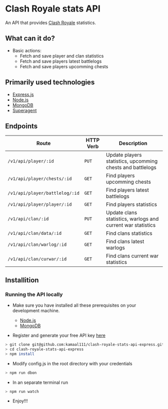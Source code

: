 # Clash Royale stats API

An API that provides [Clash Royale](http://supercell.com/en/games/clashroyale/) statistics.

## What can it do?

-   Basic actions:
    -   Fetch and save player and clan statistics
    -   Fetch and save players latest battlelogs
    -   Fetch and save players upcomming chests

## Primarily used technologies

-   [Express.js](https://expressjs.com)
-   [Node.js](https://nodejs.org/en/)
-   [MongoDB](https://www.mongodb.org/)
-   [Superagent](http://visionmedia.github.io/superagent/)

## Endpoints

| Route                          | HTTP Verb | Description                                                 |
| ------------------------------ | --------- | ----------------------------------------------------------- |
| `/v1/api/player/:id`           | `PUT`     | Update players statistics, upcomming chests and battlelogs  |
| `/v1/api/player/chests/:id`    | `GET`     | Find players upcomming chests                               |
| `/v1/api/player/battlelog/:id` | `GET`     | Find players latest battlelogs                              |
| `/v1/api/player/player/:id`    | `GET`     | Find players statistics                                     |
| `/v1/api/clan/:id`             | `PUT`     | Update clans statistics, warlogs and current war statistics |
| `/v1/api/clan/data/:id`        | `GET`     | Find clans statistics                                       |
| `/v1/api/clan/warlog/:id`      | `GET`     | Find clans latest warlogs                                   |
| `/v1/api/clan/curwar/:id`      | `GET`     | Find clans current war statistics                           |

## Installition

### Running the API locally

-   Make sure you have installed all these prerequisites on your development machine.

    -   [Node.js](https://nodejs.org/en/download/)
    -   [MongoDB](https://www.mongodb.org/)

-   Register and generate your free API key [here](https://developer.clashroyale.com)

```bash
> git clone git@github.com:kamaal111/clash-royale-stats-api-express.git
> cd clash-royale-stats-api-express
> npm install
```

-   Modify config.js in the root directory with your credentials

```bash
> npm run dbon
```

-   In an separate terminal run

```bash
> npm run watch
```

-   Enjoy!!!
